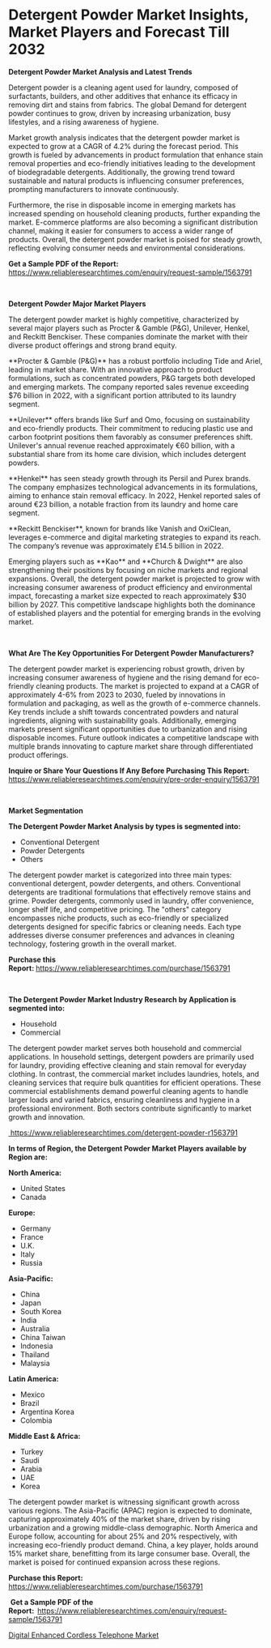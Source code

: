 <p><h1>Detergent Powder Market Insights, Market Players and Forecast Till 2032</h1></p><p><strong>Detergent Powder Market Analysis and Latest Trends</strong></p>
<p><p>Detergent powder is a cleaning agent used for laundry, composed of surfactants, builders, and other additives that enhance its efficacy in removing dirt and stains from fabrics. The global Demand for detergent powder continues to grow, driven by increasing urbanization, busy lifestyles, and a rising awareness of hygiene. </p><p>Market growth analysis indicates that the detergent powder market is expected to grow at a CAGR of 4.2% during the forecast period. This growth is fueled by advancements in product formulation that enhance stain removal properties and eco-friendly initiatives leading to the development of biodegradable detergents. Additionally, the growing trend toward sustainable and natural products is influencing consumer preferences, prompting manufacturers to innovate continuously. </p><p>Furthermore, the rise in disposable income in emerging markets has increased spending on household cleaning products, further expanding the market. E-commerce platforms are also becoming a significant distribution channel, making it easier for consumers to access a wider range of products. Overall, the detergent powder market is poised for steady growth, reflecting evolving consumer needs and environmental considerations.</p></p>
<p><strong>Get a Sample PDF of the Report:&nbsp;</strong> <a href="https://www.reliableresearchtimes.com/enquiry/request-sample/1563791?utm_campaign=2204&utm_medium=2&utm_source=Github&utm_content=ia&utm_term=08022025&utm_id=detergent-powder">https://www.reliableresearchtimes.com/enquiry/request-sample/1563791</a></p>
<p>&nbsp;</p>
<p><strong>Detergent Powder Major Market Players</strong></p>
<p><p>The detergent powder market is highly competitive, characterized by several major players such as Procter & Gamble (P&G), Unilever, Henkel, and Reckitt Benckiser. These companies dominate the market with their diverse product offerings and strong brand equity.</p><p>**Procter & Gamble (P&G)** has a robust portfolio including Tide and Ariel, leading in market share. With an innovative approach to product formulations, such as concentrated powders, P&G targets both developed and emerging markets. The company reported sales revenue exceeding $76 billion in 2022, with a significant portion attributed to its laundry segment.</p><p>**Unilever** offers brands like Surf and Omo, focusing on sustainability and eco-friendly products. Their commitment to reducing plastic use and carbon footprint positions them favorably as consumer preferences shift. Unilever's annual revenue reached approximately €60 billion, with a substantial share from its home care division, which includes detergent powders.</p><p>**Henkel** has seen steady growth through its Persil and Purex brands. The company emphasizes technological advancements in its formulations, aiming to enhance stain removal efficacy. In 2022, Henkel reported sales of around €23 billion, a notable fraction from its laundry and home care segment.</p><p>**Reckitt Benckiser**, known for brands like Vanish and OxiClean, leverages e-commerce and digital marketing strategies to expand its reach. The company’s revenue was approximately £14.5 billion in 2022. </p><p>Emerging players such as **Kao** and **Church & Dwight** are also strengthening their positions by focusing on niche markets and regional expansions. Overall, the detergent powder market is projected to grow with increasing consumer awareness of product efficiency and environmental impact, forecasting a market size expected to reach approximately $30 billion by 2027. This competitive landscape highlights both the dominance of established players and the potential for emerging brands in the evolving market.</p></p>
<p>&nbsp;</p>
<p><strong>What Are The Key Opportunities For Detergent Powder Manufacturers?</strong></p>
<p><p>The detergent powder market is experiencing robust growth, driven by increasing consumer awareness of hygiene and the rising demand for eco-friendly cleaning products. The market is projected to expand at a CAGR of approximately 4-6% from 2023 to 2030, fueled by innovations in formulation and packaging, as well as the growth of e-commerce channels. Key trends include a shift towards concentrated powders and natural ingredients, aligning with sustainability goals. Additionally, emerging markets present significant opportunities due to urbanization and rising disposable incomes. Future outlook indicates a competitive landscape with multiple brands innovating to capture market share through differentiated product offerings.</p></p>
<p><strong>Inquire or Share Your Questions If Any Before Purchasing This Report:</strong> <a href="https://www.reliableresearchtimes.com/enquiry/pre-order-enquiry/1563791?utm_campaign=2204&utm_medium=2&utm_source=Github&utm_content=ia&utm_term=08022025&utm_id=detergent-powder">https://www.reliableresearchtimes.com/enquiry/pre-order-enquiry/1563791</a></p>
<p>&nbsp;</p>
<p><strong>Market Segmentation</strong></p>
<p><strong>The Detergent Powder Market Analysis by types is segmented into:</strong></p>
<p><ul><li>Conventional Detergent</li><li>Powder Detergents</li><li>Others</li></ul></p>
<p><p>The detergent powder market is categorized into three main types: conventional detergent, powder detergents, and others. Conventional detergents are traditional formulations that effectively remove stains and grime. Powder detergents, commonly used in laundry, offer convenience, longer shelf life, and competitive pricing. The "others" category encompasses niche products, such as eco-friendly or specialized detergents designed for specific fabrics or cleaning needs. Each type addresses diverse consumer preferences and advances in cleaning technology, fostering growth in the overall market.</p></p>
<p><strong>Purchase this Report:&nbsp;</strong><a href="https://www.reliableresearchtimes.com/purchase/1563791?utm_campaign=2204&utm_medium=2&utm_source=Github&utm_content=ia&utm_term=08022025&utm_id=detergent-powder">https://www.reliableresearchtimes.com/purchase/1563791</a></p>
<p>&nbsp;</p>
<p><strong>The Detergent Powder Market Industry Research by Application is segmented into:</strong></p>
<p><ul><li>Household</li><li>Commercial</li></ul></p>
<p><p>The detergent powder market serves both household and commercial applications. In household settings, detergent powders are primarily used for laundry, providing effective cleaning and stain removal for everyday clothing. In contrast, the commercial market includes laundries, hotels, and cleaning services that require bulk quantities for efficient operations. These commercial establishments demand powerful cleaning agents to handle larger loads and varied fabrics, ensuring cleanliness and hygiene in a professional environment. Both sectors contribute significantly to market growth and innovation.</p></p>
<p><a href="https://www.reliableresearchtimes.com/detergent-powder-r1563791?utm_campaign=2204&utm_medium=2&utm_source=Github&utm_content=ia&utm_term=08022025&utm_id=detergent-powder">&nbsp;https://www.reliableresearchtimes.com/detergent-powder-r1563791</a></p>
<p><strong>In terms of Region, the Detergent Powder Market Players available by Region are:</strong></p>
<p>
    <p> <strong> North America: </strong>
        <ul>
            <li>United States</li>
            <li>Canada</li>
        </ul>
        </p> 
    <p> <strong> Europe: </strong>
        <ul>
            <li>Germany</li>
            <li>France</li>
            <li>U.K.</li>
            <li>Italy</li>
            <li>Russia</li>
        </ul>
        </p> 
    <p> <strong> Asia-Pacific: </strong>
        <ul>
            <li>China</li>
            <li>Japan</li>
            <li>South Korea</li>
            <li>India</li>
            <li>Australia</li>
            <li>China Taiwan</li>
            <li>Indonesia</li>
            <li>Thailand</li>
            <li>Malaysia</li>
        </ul>
        </p> 
    <p> <strong> Latin America: </strong>
        <ul>
            <li>Mexico</li>
            <li>Brazil</li>
            <li>Argentina Korea</li>
            <li>Colombia</li>
        </ul>
        </p> 
    <p> <strong> Middle East & Africa: </strong>
        <ul>
            <li>Turkey</li>
            <li>Saudi</li>
            <li>Arabia</li>
            <li>UAE</li>
            <li>Korea</li>
        </ul>
    </p>
    </p>
<p><p>The detergent powder market is witnessing significant growth across various regions. The Asia-Pacific (APAC) region is expected to dominate, capturing approximately 40% of the market share, driven by rising urbanization and a growing middle-class demographic. North America and Europe follow, accounting for about 25% and 20% respectively, with increasing eco-friendly product demand. China, a key player, holds around 15% market share, benefitting from its large consumer base. Overall, the market is poised for continued expansion across these regions.</p></p>
<p><strong>Purchase this Report: </strong><a href="https://www.reliableresearchtimes.com/purchase/1563791?utm_campaign=2204&utm_medium=2&utm_source=Github&utm_content=ia&utm_term=08022025&utm_id=detergent-powder">https://www.reliableresearchtimes.com/purchase/1563791</a></p>
<p>&nbsp;<strong>Get a Sample PDF of the Report:&nbsp;&nbsp;</strong><a href="https://www.reliableresearchtimes.com/enquiry/request-sample/1563791?utm_campaign=2204&utm_medium=2&utm_source=Github&utm_content=ia&utm_term=08022025&utm_id=detergent-powder">https://www.reliableresearchtimes.com/enquiry/request-sample/1563791</a></p>
<p><strong></strong></p>
<p><p><a href="https://github.com/tambraunrue691969/Market-Research-Report-List-1/blob/main/digital-enhanced-cordless-telephone-market.md?utm_campaign=2204&utm_medium=2&utm_source=Github&utm_content=ia&utm_term=08022025&utm_id=detergent-powder">Digital Enhanced Cordless Telephone Market</a></p></p>